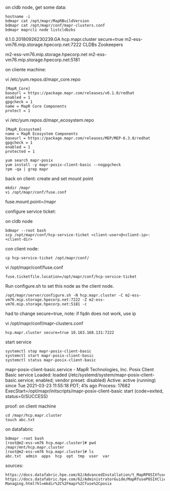 




on cldb node, get some data:
```
hostname -i
bdmapr cat /opt/mapr/MapRBuildVersion
bdmapr cat /opt/mapr/conf/mapr-clusters.conf
bdmapr maprcli node listcldbzks
```
6.1.0.20180926230239.GA
hcp.mapr.cluster secure=true m2-ess-vm76.mip.storage.hpecorp.net:7222
CLDBs                                Zookeepers

m2-ess-vm76.mip.storage.hpecorp.net  m2-ess-vm76.mip.storage.hpecorp.net:5181



on cliente machine:

vi /etc/yum.repos.d/mapr_core.repo
```
[MapR_Core]
baseurl = https://package.mapr.com/releases/v6.1.0/redhat
enabled = 1
gpgcheck = 1
name = MapR Core Components
protect = 1
```

vi /etc/yum.repos.d/mapr_ecosystem.repo
```
[MapR_Ecosystem]
name = MapR Ecosystem Components
baseurl = https://package.mapr.com/releases/MEP/MEP-6.3.0/redhat
gpgcheck = 1
enabled = 1
protected = 1
```
```
yum search mapr-posix
yum install -y mapr-posix-client-basic --nogpgcheck
rpm -qa | grep mapr
```

back on client:
create and set mount point
```
mkdir /mapr
vi /opt/mapr/conf/fuse.conf
```
fuse.mount.point=/mapr


configure service ticket:

on cldb node
```
bdmapr --root bash
scp /opt/mapr/conf/hcp-service-ticket <client-user>@<client-ip>:<client-dir>
```


con client node:
```
cp hcp-service-ticket /opt/mapr/conf/
```

vi /opt/mapr/conf/fuse.conf
```
fuse.ticketfile.location=/opt/mapr/conf/hcp-service-ticket
```


Run configure.sh to set this node as the client node.
```
/opt/mapr/server/configure.sh -N hcp.mapr.cluster -C m2-ess-vm76.mip.storage.hpecorp.net:7222 -Z m2-ess-vm76.mip.storage.hpecorp.net:5181 -c
```

had to change secure=true,
note: if fqdn does not work, use ip

vi /opt/mapr/conf/mapr-clusters.conf
```
hcp.mapr.cluster secure=true 10.163.168.131:7222
```

start service
```
systemctl stop mapr-posix-client-basic
systemctl start mapr-posix-client-basic
systemctl status mapr-posix-client-basic
```
mapr-posix-client-basic.service - MapR Technologies, Inc. Posix Client Basic service
   Loaded: loaded (/etc/systemd/system/mapr-posix-client-basic.service; enabled; vendor preset: disabled)
   Active: active (running) since Tue 2021-03-23 11:55:18 PDT; 41s ago
  Process: 17682 ExecStart=/opt/mapr/initscripts/mapr-posix-client-basic start (code=exited, status=0/SUCCESS)


proof:
on client machine
```
cd /mapr/hcp.mapr.cluster
touch abc.txt
```

on datafabric
```
bdmapr -root bash
[root@m2-ess-vm76 hcp.mapr.cluster]# pwd
/mapr/mnt/hcp.mapr.cluster
[root@m2-ess-vm76 hcp.mapr.cluster]# ls
abc.txt  admin  apps  hcp  opt  tmp  user  var
```





sources:
```
https://docs.datafabric.hpe.com/62/AdvancedInstallation/t_MapRPOSIXfuseClient_install.html
https://docs.datafabric.hpe.com/62/AdministratorGuide/MapRfusePOSIXClient-Managing.html?hl=mkdir%2C%2Fmapr%2Cfuse%2Cposix
```
